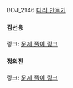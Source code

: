 BOJ_2146 [다리 만들기](https://www.acmicpc.net/problem/2146)<br>

#### 김선웅
링크: [문제 풀이 링크](https://github.com/dnd2dnd/coding-test/blob/main/src/com/solution/baekjoon/dfsbfs/BOJ2146.java)

#### 정의진 
링크: [문제 풀이 링크]()

